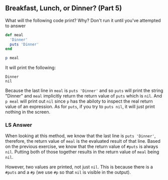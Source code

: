 ## Breakfast, Lunch, or Dinner? (Part 5)
What will the following code print? Why? Don't run it until you've attempted to answer

```ruby
def meal
  'Dinner'
  puts 'Dinner'
end

p meal
```

It will print the following:
```
Dinner
nil
```
Because the last line in `meal` is `puts 'Dinner'` and so `puts` will print the
string "Dinner" and `meal` implicitly return the return value of `puts` which is
`nil`. And `p meal` will print out `nil` since `p` has the abiloty to inspect 
the real return value of an expression. As for `puts`, if you try to 
`puts nil`, it will just print nothing in the screen.

### LS Answer
When looking at this method, we know that the last line is `puts 'Dinner'`,
therefore, the return value of `meal` is the evaluated result of that line.
Based on the previous exercise, we know that the return value of `#puts` is
always `nil`. Putting both of those together results in the return value of
`meal` being `nil`.

However, two values are printed, not just `nil`. This is because there is a
`#puts` and a `#p` (we use `#p` so that `nil` is visible in the output).
